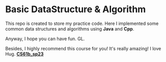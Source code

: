 # Basic DataStructure & Algorithm
This repo is created to store my practice code. Here I implemented some common data structures and algorithms using **Java** and **Cpp**.

Anyway, I hope you can have fun. GL.

Besides, I highly recommend this course for you! It's really amazing! I love Hug.  **[CS61b_sp23](https://sp23.datastructur.es/)**
